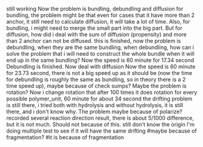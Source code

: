 still working
Now the problem is bundling, debundling and diffusion
for bundling, the problem might be that even for cases that it have more than 2 anchor, it still need to calculate diffusion, it will take a lot of time.
Also, for bundling, i might need to merge the small part into the big part.
But for diffusion, how did i deal with the sum of diffusion (propensity) and more than 2 anchor can not be diffused.
this is finished, now the problem is debundling, when they are the same bundling, when debundling, how can i solve the problem that i will need to construct the whole bundle when it will end up in the same bundling?
Now the speed is 60 minute for 17.34 second
Debundling is finished. Now deal with diffusion
Now the speed is 60 minute for 23.73 second, there is not a big speed up as it should be (now the time for debundling is roughly the same as bundling, so in theory there is a 2 time speed up), maybe because of check sumps?
Maybe the problem is rotation? Now i change rotation that after 100 times it does rotation for every possible polymer_unit,
60 minute for about 34 second
the drifting problem is still there, i tried both with hydrolysis and without hydrolysis, it is still there, and i don't know why.
The problem maybe because of polarize?
recorded several reaction direction result, there is about 5/1000 difference, but it is not much. Should not because of this.
still don't know the origin
I'm doing multiple test to see if it will have the same drifting
#maybe because of fragmentation?
#it is because of fragmentation
